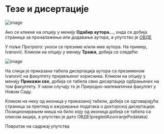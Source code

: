 # Тезе и дисертaције
 
 ![image](https://user-images.githubusercontent.com/29538544/174431963-c530bc65-36b5-4c1c-900a-73b59df075b5.png)

Ако се кликне на опцију у менију **Одабир аутора...**, онда се добија страница за проналажење или додавање аутора, а упутство је [ОВДЕ](autori/odabirAutora.md)

У поље *Претрага:* уноси се презиме и/или име аутора. На пример, Ivanović. Кликом на опцију у менију **Тражи**, добија се следеће: 

![image](https://user-images.githubusercontent.com/29538544/174432198-140f7d9a-cf81-4ea2-918b-71e6cd3d1306.png)
  
На слици је приказана табела дисертација аутора са презименом Ivanović на факултету пријављеног корисника. Кликом на опцију у менију **Прикажи све**, добија се табела свих дисертација одбрањених на том факултету. У овом случају то је Природно-математички факултет у Новом Саду. 

Кликом на неку од иконица у приказаној табели, добија се одговарајућа страница за преглед и ажурирање података о докторској дисертацији. Позиционирањем миша на било коју од иконица добија се табела са описом акција, а упутство је дато ОВДЕ(pregledAzuriranjePodataka) 

Повратак на садржај упутства
